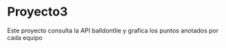 # Proyecto3
Este proyecto consulta la API balldontlie y grafica los puntos anotados por cada equipo
